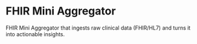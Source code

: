 # FHIR Mini Aggregator

FHIR Mini Aggregator that ingests raw clinical data (FHIR/HL7) and turns it into actionable insights.
